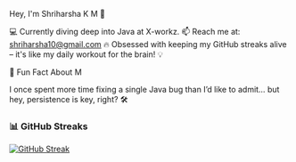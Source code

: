 Hey, I'm Shriharsha K M 👋

💻 Currently diving deep into Java at X-workz.
📫 Reach me at: shriharsha10@gmail.com
🔥 Obsessed with keeping my GitHub streaks alive – it's like my daily workout for the brain! 💡

🌟 Fun Fact About M

I once spent more time fixing a single Java bug than I’d like to admit… but hey, persistence is key, right? 🛠️

### 📊 GitHub Streaks  
[![GitHub Streak](https://streak-stats.demolab.com/?user=ShriAlt&theme=dark&hide_border=true)](https://git.io/streak-stats)



 


